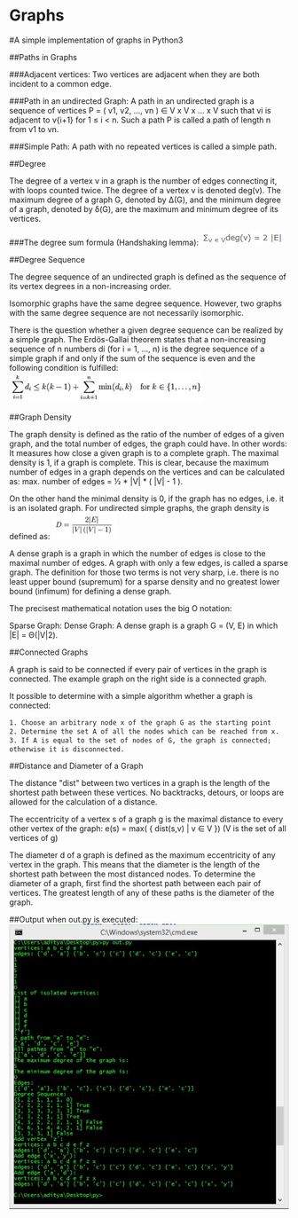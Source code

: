 # Graphs
#A simple implementation of graphs in Python3

##Paths in Graphs

###Adjacent vertices:
Two vertices are adjacent when they are both incident to a common edge.

###Path in an undirected Graph:
A path in an undirected graph is a sequence of vertices P = ( v1, v2, ..., vn ) ∈ V x V x ... x V such that vi is adjacent to v{i+1} for 1 ≤ i < n. Such a path P is called a path of length n from v1 to vn.

###Simple Path:
A path with no repeated vertices is called a simple path.

##Degree

The degree of a vertex v in a graph is the number of edges connecting it, with loops counted twice. The degree of a vertex v is denoted deg(v). The maximum degree of a graph G, denoted by Δ(G), and the minimum degree of a graph, denoted by δ(G), are the maximum and minimum degree of its vertices. 

###The degree sum formula (Handshaking lemma):
![Degree sum formula](assets/lemma.jpg)

##Degree Sequence

The degree sequence of an undirected graph is defined as the sequence of its vertex degrees in a non-increasing order.

Isomorphic graphs have the same degree sequence. However, two graphs with the same degree sequence are not necessarily isomorphic.

There is the question whether a given degree sequence can be realized by a simple graph. The Erdös-Gallai theorem states that a non-increasing sequence of n numbers di (for i = 1, ..., n) is the degree sequence of a simple graph if and only if the sum of the sequence is even and the following condition is fulfilled: 
![Degree sequence formula](assets/deg_seq.jpg)

##Graph Density

The graph density is defined as the ratio of the number of edges of a given graph, and the total number of edges, the graph could have. In other words: It measures how close a given graph is to a complete graph.
The maximal density is 1, if a graph is complete. This is clear, because the maximum number of edges in a graph depends on the vertices and can be calculated as:
max. number of edges = ½ * |V| * ( |V| - 1 ).

On the other hand the minimal density is 0, if the graph has no edges, i.e. it is an isolated graph.
For undirected simple graphs, the graph density is defined as: 
![Graph Density formula](assets/gra_den.jpg)

A dense graph is a graph in which the number of edges is close to the maximal number of edges. A graph with only a few edges, is called a sparse graph. The definition for those two terms is not very sharp, i.e. there is no least upper bound (supremum) for a sparse density and no greatest lower bound (infimum) for defining a dense graph.

The precisest mathematical notation uses the big O notation:

Sparse Graph: Dense Graph:
A dense graph is a graph G = (V, E) in which |E| = Θ(|V|2). 

##Connected Graphs

A graph is said to be connected if every pair of vertices in the graph is connected. The example graph on the right side is a connected graph.

It possible to determine with a simple algorithm whether a graph is connected:

    1. Choose an arbitrary node x of the graph G as the starting point
    2. Determine the set A of all the nodes which can be reached from x.
    3. If A is equal to the set of nodes of G, the graph is connected; otherwise it is disconnected. 

##Distance and Diameter of a Graph

The distance "dist" between two vertices in a graph is the length of the shortest path between these vertices. No backtracks, detours, or loops are allowed for the calculation of a distance.

The eccentricity of a vertex s of a graph g is the maximal distance to every other vertex of the graph:
e(s) = max( { dist(s,v) | v ∈ V })
(V is the set of all vertices of g)

The diameter d of a graph is defined as the maximum eccentricity of any vertex in the graph. This means that the diameter is the length of the shortest path between the most distanced nodes. To determine the diameter of a graph, first find the shortest path between each pair of vertices. The greatest length of any of these paths is the diameter of the graph.

##Output when out.py is executed:
![Output of out.py](assets/out.jpg)